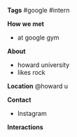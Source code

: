 **Tags**
#google #intern

**How we met**
* at google gym

**About**
* howard university
* likes rock

**Location**
@howard u

**Contact**
* Instagram

**Interactions**